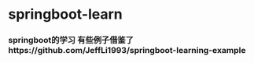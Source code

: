 # springboot-learn
### springboot的学习  有些例子借鉴了https://github.com/JeffLi1993/springboot-learning-example
